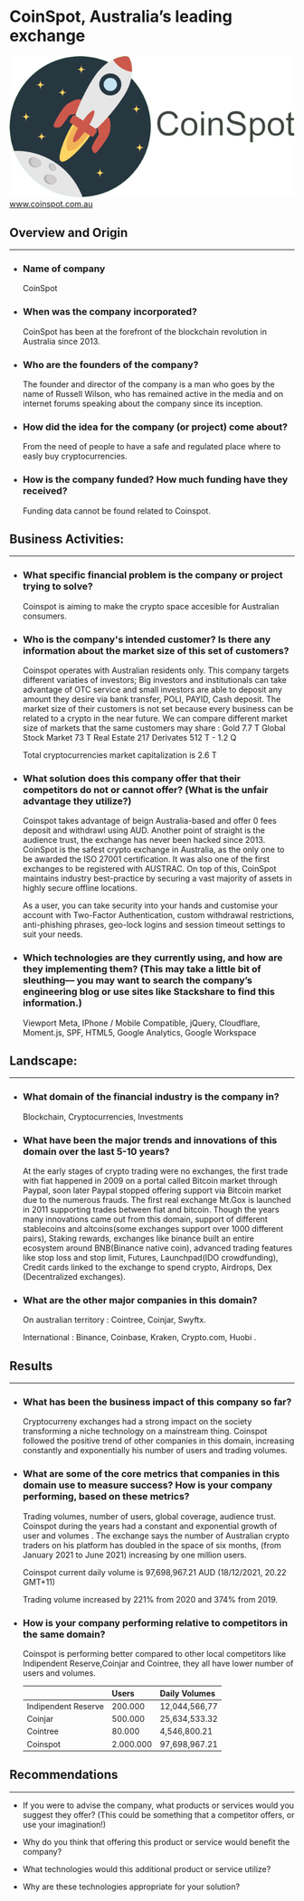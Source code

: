 # CoinSpot, Australia’s leading exchange
![coinspotlogo](images/CoinSpot-logo.png)
www.coinspot.com.au

## Overview and Origin
---
* ### Name of company

     CoinSpot
* ### When was the company incorporated?
     CoinSpot has been at the forefront of the blockchain revolution in Australia since 2013.
* ### Who are the founders of the company?
     The founder and director of the company is a man who goes by the name of Russell Wilson, who has remained active in the media and on internet forums speaking about the company since its inception.
* ### How did the idea for the company (or project) come about?
     From the need of people to have a safe and regulated place where to easly buy cryptocurrencies.

* ### How is the company funded? How much funding have they received?
     Funding data cannot be found related to Coinspot.


## Business Activities:
---
* ### What specific financial problem is the company or project trying to solve?

     Coinspot is aiming to make the crypto space accesible for Australian consumers.

* ### Who is the company's intended customer?  Is there any information about the market size of this set of customers?

    Coinspot operates with Australian residents only.
    This company targets different variaties of investors;
    Big investors and institutionals can take advantage of OTC service and small investors are able to deposit any amount they desire via bank transfer, POLI, PAYID, Cash deposit.
    The market size of their customers is not set because every business can be related to a crypto in the near future.
    We can compare different market size of markets that the same customers may share :
    Gold 7.7 T
    Global Stock Market 73 T
    Real Estate 217
    Derivates 512 T - 1.2 Q

    Total cryptocurrencies market capitalization is 2.6 T


    

* ### What solution does this company offer that their competitors do not or cannot offer? (What is the unfair advantage they utilize?)

    Coinspot takes advantage of beign Australia-based and offer 0 fees deposit and withdrawl using AUD.
    Another point of straight is the audience trust,
    the exchange has never been hacked since 2013.
    CoinSpot is the safest crypto exchange in Australia, as the only one to be awarded the ISO 27001 certification. It was also one of the first exchanges to be registered with AUSTRAC. On top of this, CoinSpot maintains industry best-practice by securing a vast majority of assets in highly secure offline locations. 

    As a user, you can take security into your hands and customise your account with Two-Factor Authentication, custom withdrawal restrictions, anti-phishing phrases, geo-lock logins and session timeout settings to suit your needs.
    


* ### Which technologies are they currently using, and how are they implementing them? (This may take a little bit of sleuthing–– you may want to search the company’s engineering blog or use sites like Stackshare to find this information.)

    Viewport Meta, IPhone / Mobile Compatible, jQuery, Cloudflare, Moment.js, SPF, HTML5, Google Analytics, Google Workspace

    

## Landscape:
---
* ### What domain of the financial industry is the company in?
     Blockchain, Cryptocurrencies, Investments


* ### What have been the major trends and innovations of this domain over the last 5-10 years?


     At the early stages of crypto trading were no exchanges, the first trade with fiat happened in 2009 on a portal called Bitcoin market  through Paypal, soon later Paypal stopped offering support via Bitcoin market due to the numerous frauds.
     The first real exchange Mt.Gox is launched in 2011 supporting trades between fiat and bitcoin.
     Though the years many innovations came out from this domain, support of different stablecoins and altcoins(some exchanges support over 1000 different pairs), Staking rewards, exchanges like binance built an entire ecosystem around BNB(Binance native coin), advanced trading features like stop loss and stop limit, Futures, Launchpad(IDO crowdfunding), Credit cards linked to the exchange to spend crypto, Airdrops, Dex (Decentralized exchanges).


* ### What are the other major companies in this domain?
     On australian territory : Cointree, Coinjar, Swyftx.

     International : Binance, Coinbase, Kraken, Crypto.com, Huobi .
## Results
---
* ### What has been the business impact of this company so far?

     Cryptocurreny exchanges had a strong impact on the society transforming a niche technology on a mainstream thing.
     Coinspot followed the positive trend of other companies in this domain, increasing constantly and exponentially his number of users and trading volumes.

* ### What are some of the core metrics that companies in this domain use to measure success? How is your company performing, based on these metrics?

     Trading volumes, number of users, global coverage, audience trust.
     Coinspot during the years had a constant and exponential growth of user and volumes .
     The exchange says the number of Australian crypto traders on his platform has doubled in the space of six months, (from January 2021 to June 2021) increasing by one million users.

     Coinspot current daily volume is 97,698,967.21 AUD (18/12/2021, 20.22 GMT+11)
     
     Trading volume increased by 221% from 2020 and 374% from 2019.

* ### How is your company performing relative to competitors in the same domain?
     Coinspot is performing better compared to other local competitors like Indipendent Reserve,Coinjar and Cointree, they all have lower number of users and volumes.
     
     |                     | Users     | Daily Volumes  |
     |---------------------|-----------|----------------|
     | Indipendent Reserve | 200.000   | 12,044,566,77  |
     | Coinjar             | 500.000   | 25,634,533.32  |
     | Cointree            | 80.000    | 4,546,800.21   |
     | Coinspot            | 2.000.000 | 97,698,967.21  

## Recommendations
---
* If you were to advise the company, what products or services would you suggest they offer? (This could be something that a competitor offers, or use your imagination!)

* Why do you think that offering this product or service would benefit the company?

* What technologies would this additional product or service utilize?

* Why are these technologies appropriate for your solution?


